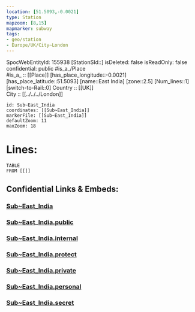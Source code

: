 ```yaml
---
location: [51.5093,-0.0021] 
type: Station 
mapzoom: [8,15] 
mapmarker: subway 
tags:
- geo/station
- Europe/UK/City~London
---
```

SpocWebEntityId: 155938
[StationSId::] 
isDeleted: false
isReadOnly: false
confidential: public
#is_a_/Place  
#is_a_ :: [[Place]] 
[has_place_longitude::-0.0021] 
[has_place_latitude::51.5093] 
[name::East India] 
[zone::2.5] 
[Num_lines::1] 
[switch-to-Rail::0] 
Country :: [[UK]]  
City :: [[../../../London]]  


```leaflet
id: Sub~East_India
coordinates: [[Sub~East_India]] 
markerFile: [[Sub~East_India]] 
defaultZoom: 11 
maxZoom: 18
```


# Lines: 
```dataview
TABLE 
FROM [[]] 
```


## Confidential Links & Embeds: 

### [Sub~East_India](/_Standards/Earth/Continent/Europe/Europe~North/UK/England/Regions~England/London,Greater/cities~GreaterLondon/Underground/Station/Sub~East_India.md) 

### [Sub~East_India.public](/_public/Earth/Continent/Europe/Europe~North/UK/England/Regions~England/London,Greater/cities~GreaterLondon/Underground/Station/Sub~East_India.public.md) 

### [Sub~East_India.internal](/_internal/Earth/Continent/Europe/Europe~North/UK/England/Regions~England/London,Greater/cities~GreaterLondon/Underground/Station/Sub~East_India.internal.md) 

### [Sub~East_India.protect](/_protect/Earth/Continent/Europe/Europe~North/UK/England/Regions~England/London,Greater/cities~GreaterLondon/Underground/Station/Sub~East_India.protect.md) 

### [Sub~East_India.private](/_private/Earth/Continent/Europe/Europe~North/UK/England/Regions~England/London,Greater/cities~GreaterLondon/Underground/Station/Sub~East_India.private.md) 

### [Sub~East_India.personal](/_personal/Earth/Continent/Europe/Europe~North/UK/England/Regions~England/London,Greater/cities~GreaterLondon/Underground/Station/Sub~East_India.personal.md) 

### [Sub~East_India.secret](/_secret/Earth/Continent/Europe/Europe~North/UK/England/Regions~England/London,Greater/cities~GreaterLondon/Underground/Station/Sub~East_India.secret.md)

